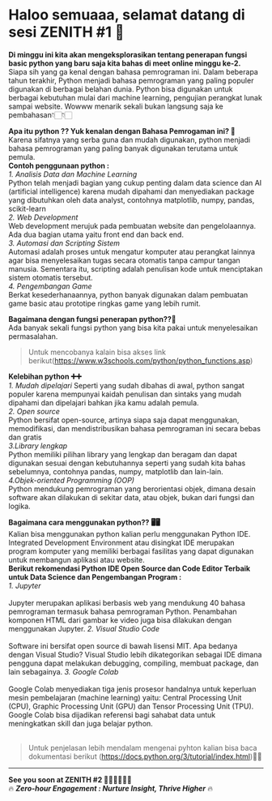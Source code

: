 # Haloo semuaaa, selamat datang di sesi ZENITH #1 🤩 <br>

**Di minggu ini kita akan mengeksplorasikan tentang penerapan fungsi basic python yang baru saja kita bahas di meet online minggu ke-2.** <br> Siapa sih yang ga kenal dengan bahasa pemrograman ini. Dalam beberapa tahun terakhir, Python menjadi bahasa pemrograman yang paling populer digunakan di berbagai belahan dunia. Python bisa digunakan untuk berbagai kebutuhan mulai dari machine learning, pengujian perangkat lunak sampai website. Wowww menarik sekali bukan langsung saja ke pembahasan👇🏻👇🏻 <br>

**Apa itu python ?? Yuk kenalan dengan Bahasa Pemrogaman ini? 🥰** <br>
Karena sifatnya yang serba guna dan mudah digunakan, python menjadi bahasa pemrograman yang paling banyak digunakan terutama untuk pemula.<br>
**Contoh penggunaan python :**<br>
*1. Analisis Data dan Machine Learning* <br>
Python telah menjadi bagian yang cukup penting dalam data science dan AI (artificial intelligence) karena mudah dipahami dan menyediakan package yang dibutuhkan oleh data analyst, contohnya matplotlib, numpy, pandas, scikit-learn<br>
*2. Web Development*<br>
Web development merujuk pada pembuatan website dan pengelolaannya. Ada dua bagian utama yaitu front end  dan back end.<br>
*3. Automasi dan Scripting Sistem*<br>
Automasi adalah proses untuk mengatur komputer atau perangkat lainnya agar bisa menyelesaikan tugas secara otomatis tanpa campur tangan manusia. Sementara itu, scripting adalah penulisan kode untuk menciptakan sistem otomatis tersebut.<br>
*4. Pengembangan Game*<br>
Berkat kesederhanaannya, python banyak digunakan dalam pembuatan game basic atau prototipe ringkas game yang lebih rumit. <br>

**Bagaimana dengan fungsi penerapan python??🤔**<br>
Ada banyak sekali fungsi python yang bisa kita pakai untuk menyelesaikan permasalahan. <br>
>Untuk mencobanya kalain bisa akses link berikut(https://www.w3schools.com/python/python_functions.asp)

**Kelebihan python ➕➕**<br>
*1. Mudah dipelajari*
Seperti yang sudah dibahas di awal, python sangat populer karena mempunyai kaidah penulisan dan sintaks yang mudah dipahami dan dipelajari bahkan jika kamu adalah pemula. <br>
*2. Open source*<br>
Python bersifat open-source, artinya siapa saja dapat menggunakan, memodifikasi, dan mendistribusikan bahasa pemrograman ini secara bebas dan gratis<br>
*3.Library lengkap*<br>
Python memiliki pilihan library yang lengkap dan beragam dan dapat digunakan sesuai dengan kebutuhannya seperti yang sudah kita bahas sebelumnya,  contohnya pandas, numpy, matplotlib dan lain-lain.<br>
*4.Objek-oriented Programming (OOP)*<br>
Python mendukung pemrograman yang berorientasi objek, dimana desain software akan dilakukan di sekitar data, atau objek, bukan dari fungsi dan logika.<br>

**Bagaimana cara menggunakan python?? 🖥🖥**<br>
Kalian bisa menggunakan python kalian perlu menggunakan Python IDE. Integrated Development Environment atau disingkat IDE merupakan program komputer yang memiliki berbagai fasilitas yang dapat digunakan untuk membangun aplikasi atau website. <br>
**Berikut rekomendasi Python IDE Open Source dan Code Editor Terbaik untuk Data Science dan Pengembangan Program :**<br>
*1. Jupyter*<br><br>
Jupyter merupakan aplikasi  berbasis web yang mendukung 40 bahasa pemrograman termasuk bahasa pemrograman Python. Penambahan komponen HTML dari gambar ke video juga bisa dilakukan dengan menggunakan Jupyter. 
*2. Visual Studio Code*<br><br>
Software ini bersifat open source di bawah lisensi MIT. Apa bedanya dengan Visual Studio? Visual Studio lebih dikategorikan sebagai IDE dimana pengguna dapat melakukan debugging, compiling, membuat package, dan lain sebagainya. 
*3. Google Colab*<br><br>
Google Colab  menyediakan tiga jenis prosesor handalnya untuk keperluan mesin pembelajaran (machine learning) yaitu: Central Processing Unit (CPU), Graphic Processing Unit (GPU) dan Tensor Processing Unit (TPU). Google Colab bisa dijadikan referensi bagi sahabat data untuk meningkatkan skill dan juga belajar python.<br><br>

>Untuk penjelasan lebih mendalam mengenai pyhton kalian bisa baca dokumentasi berikut (https://docs.python.org/3/tutorial/index.html)🤗🤗<br>
---

**See you soon at ZENITH #2  👋🏻👋🏻👋🏻**<br>
🔥 ***Zero-hour Engagement : Nurture Insight, Thrive Higher*** 🔥